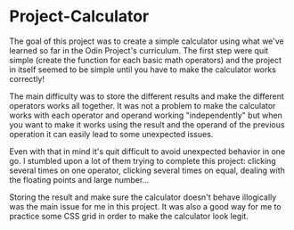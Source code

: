 # Project-Calculator

The goal of this project was to create a simple calculator using what we've learned so far in the Odin Project's curriculum. 
The first step were quit simple (create the function for each basic math operators) and the project in itself seemed to be simple until you have to make the calculator works correctly!

The main difficulty was to store the different results and make the different operators works all together. It was not a problem to make the calculator works with each operator and operand working "independently" but when you want to make it works using the result and the operand of the previous operation it can easily lead to some unexpected issues.

Even with that in mind it's quit difficult to avoid unexpected behavior in one go. I stumbled upon a lot of them trying to complete this project: clicking several times on one operator, clicking several times on equal, dealing with the floating points and large number...

Storing the result and make sure the calculator doesn't behave illogically was the main issue for me in this project. It was also a good way for me to practice some CSS grid in order to make the calculator look legit.